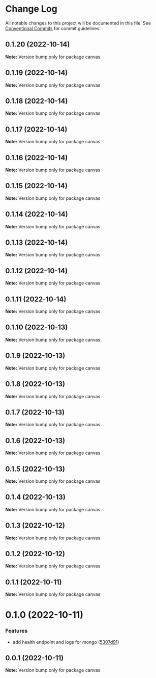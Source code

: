 # Change Log

All notable changes to this project will be documented in this file.
See [Conventional Commits](https://conventionalcommits.org) for commit guidelines.

## 0.1.20 (2022-10-14)

**Note:** Version bump only for package canvas





## 0.1.19 (2022-10-14)

**Note:** Version bump only for package canvas





## 0.1.18 (2022-10-14)

**Note:** Version bump only for package canvas





## 0.1.17 (2022-10-14)

**Note:** Version bump only for package canvas





## 0.1.16 (2022-10-14)

**Note:** Version bump only for package canvas





## 0.1.15 (2022-10-14)

**Note:** Version bump only for package canvas





## 0.1.14 (2022-10-14)

**Note:** Version bump only for package canvas





## 0.1.13 (2022-10-14)

**Note:** Version bump only for package canvas





## 0.1.12 (2022-10-14)

**Note:** Version bump only for package canvas





## 0.1.11 (2022-10-14)

**Note:** Version bump only for package canvas





## 0.1.10 (2022-10-13)

**Note:** Version bump only for package canvas





## 0.1.9 (2022-10-13)

**Note:** Version bump only for package canvas





## 0.1.8 (2022-10-13)

**Note:** Version bump only for package canvas





## 0.1.7 (2022-10-13)

**Note:** Version bump only for package canvas





## 0.1.6 (2022-10-13)

**Note:** Version bump only for package canvas





## 0.1.5 (2022-10-13)

**Note:** Version bump only for package canvas





## 0.1.4 (2022-10-13)

**Note:** Version bump only for package canvas





## 0.1.3 (2022-10-12)

**Note:** Version bump only for package canvas





## 0.1.2 (2022-10-12)

**Note:** Version bump only for package canvas





## 0.1.1 (2022-10-11)

**Note:** Version bump only for package canvas





# 0.1.0 (2022-10-11)


### Features

* add health endpoint and logs for mongo ([5307d91](https://github.com/rondymesquita/master-canvas/commit/5307d91c85b5ef6cc5aad7ec5752593dfa154591))





## 0.0.1 (2022-10-11)

**Note:** Version bump only for package canvas
